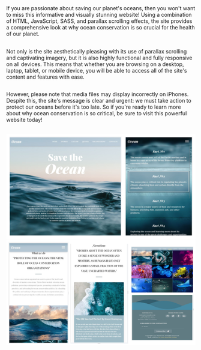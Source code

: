 ##
If you are passionate about saving our planet's oceans, then you won't want to miss this informative and visually stunning website! Using a combination of HTML, JavaScript, SASS, and parallax scrolling effects, the site provides a comprehensive look at why ocean conservation is so crucial for the health of our planet.
##
Not only is the site aesthetically pleasing with its use of parallax scrolling and captivating imagery, but it is also highly functional and fully responsive on all devices. This means that whether you are browsing on a desktop, laptop, tablet, or mobile device, you will be able to access all of the site's content and features with ease.
##
However, please note that media files may display incorrectly on iPhones. Despite this, the site's message is clear and urgent: we must take action to protect our oceans before it's too late. So if you're ready to learn more about why ocean conservation is so critical, be sure to visit this powerful website today!
##
![preview](https://github.com/Inna-Mykytiuk/Ocean/blob/main/src/11.jpg)
![preview](https://github.com/Inna-Mykytiuk/Ocean/blob/main/src/22.jpg)
